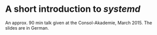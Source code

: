 A short introduction to *systemd*
=================================

An approx. 90 min talk given at the Consol-Akademie, March 2015.  The
slides are in German.
